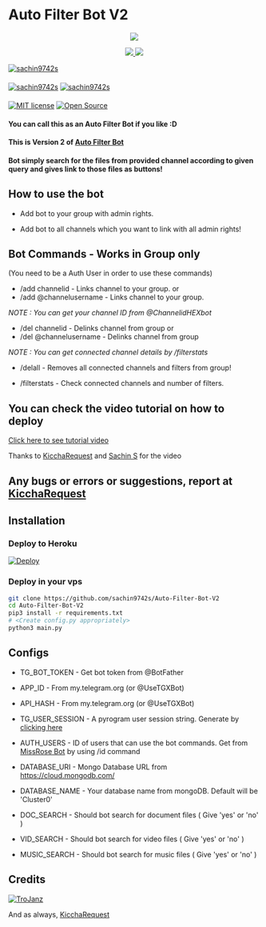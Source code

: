 # Auto Filter Bot V2

<p align="center">
  <a href="https://www.python.org">
    <img src="http://ForTheBadge.com/images/badges/made-with-python.svg">

  </a>
</p>
<p align="center">
  <a href="https://github.com/sachin9742s/Auto-Filter-Bot-V2/stargazers">
    <img src="https://img.shields.io/github/stars/sachin9742s/Auto-Filter-Bot-V2?style=social">

  </a>
  
  <a href="https://github.com/sachin9742s/Auto-Filter-Bot-V2/fork">
    <img src="https://img.shields.io/github/forks/sachin9742s/Auto-Filter-Bot-V2?label=Fork&style=social">

  </a>  
</p>

[![sachin9742s](https://img.shields.io/badge/-Channel-orange?style=for-the-badge&logo=telegram)](https://telegram.dog/sachin9742s)  
ㅤㅤㅤㅤㅤㅤㅤ  
[![sachin9742s](https://img.shields.io/badge/sachin9742s-Support-red?style=flat&logo=telegram)](https://telegram.dog/KicchaRequest)  [![sachin9742s](https://img.shields.io/badge/sachin9742s-Website-red?style=flat&logo=CodersRank)](https://sachin9742s.me)  
ㅤㅤㅤㅤㅤㅤㅤ  
[![MIT license](https://img.shields.io/badge/License-MIT-blue?style=flat)](https://github.com/sachin9742s/Auto-Filter-Bot-V2/blob/main/LICENSE)  [![Open Source](https://badges.frapsoft.com/os/v2/open-source.svg?v=103)](https://github.com/sachin9742s/Auto-Filter-Bot-V2)





#### You can call this as an Auto Filter Bot if you like :D
#### This is Version 2 of [Auto Filter Bot](https://github.com/sachin9742s/Auto-Filter-Bot)
#### Bot simply search for the files from provided channel according to given query and gives link to those files as buttons!

## How to use the bot
* Add bot to your group with admin rights.

* Add bot to all channels which you want to link with all admin rights!

## Bot Commands - Works in Group only

(You need to be a Auth User in order to use these commands)

* /add channelid  -  Links channel to your group.
or
* /add @channelusername - Links channel to your group.

<i>NOTE : You can get your channel ID from @ChannelidHEXbot </i>


* /del channelid  -  Delinks channel from group
or
* /del @channelusername  -  Delinks channel from group

<i>NOTE : You can get connected channel details by /filterstats </i>


* /delall  -  Removes all connected channels and filters from group!

* /filterstats  -  Check connected channels and number of filters.

## You can check the video tutorial on how to deploy

[Click here to see tutorial video](https://youtu.be/zum9AUlOgtQ)

Thanks to [KicchaRequest](https://telegram.dog/KicchaRequest) and [Sachin S](https://telegram.dog/sachin_official_admin) for the video

## Any bugs or errors or suggestions, report at [KicchaRequest](https://telegram.dog/KicchaRequest)


## Installation

### Deploy to Heroku
[![Deploy](https://www.herokucdn.com/deploy/button.svg)](https://heroku.com/deploy?template=https://github.com/sachin9742s/Auto-Filter-Bot-V2)

### Deploy in your vps
```sh
git clone https://github.com/sachin9742s/Auto-Filter-Bot-V2
cd Auto-Filter-Bot-V2
pip3 install -r requirements.txt
# <Create config.py appropriately>
python3 main.py
```

## Configs

* TG_BOT_TOKEN  - Get bot token from @BotFather

* APP_ID        - From my.telegram.org (or @UseTGXBot)

* API_HASH      - From my.telegram.org (or @UseTGXBot)

* TG_USER_SESSION  - A pyrogram user session string. Generate by [clicking here](https://repl.it/@prgofficial/String-Gen)

* AUTH_USERS  - ID of users that can use the bot commands. Get from [MissRose Bot](https://telegram.dog/MissRose_bot) by using /id command

* DATABASE_URI  - Mongo Database URL from https://cloud.mongodb.com/

* DATABASE_NAME  - Your database name from mongoDB. Default will be 'Cluster0'

* DOC_SEARCH  - Should bot search for document files ( Give 'yes' or 'no' )

* VID_SEARCH  - Should bot search for video files ( Give 'yes' or 'no' )

* MUSIC_SEARCH  - Should bot search for music files ( Give 'yes' or 'no' )

## Credits

[![TroJanz](https://img.shields.io/badge/Pyrogram%20-%23F37626.svg?&style=for-the-badge&logo=telegram&logoColor=white)](https://github.com/pyrogram/pyrogram)

And as always, [KicchaRequest](https://telegram.dog/KicchaRequest)
